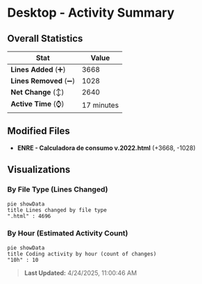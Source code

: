 # Desktop - Activity Summary 

## Overall Statistics

| Stat                   | Value                                                             |
| ---------------------- | ----------------------------------------------------------------- |
| **Lines Added** (➕)   | 3668                                          |
| **Lines Removed** (➖) | 1028                                        |
| **Net Change** (↕)    | 2640                |
| **Active Time** (⌚)   | 17 minutes |


## Modified Files
- **ENRE - Calculadora de consumo v.2022.html** (+3668, -1028)

## Visualizations

### By File Type (Lines Changed)

```mermaid
pie showData
title Lines changed by file type
".html" : 4696
```

### By Hour (Estimated Activity Count)

```mermaid
pie showData
title Coding activity by hour (count of changes)
"10h" : 10
```


> **Last Updated:** 4/24/2025, 11:00:46 AM